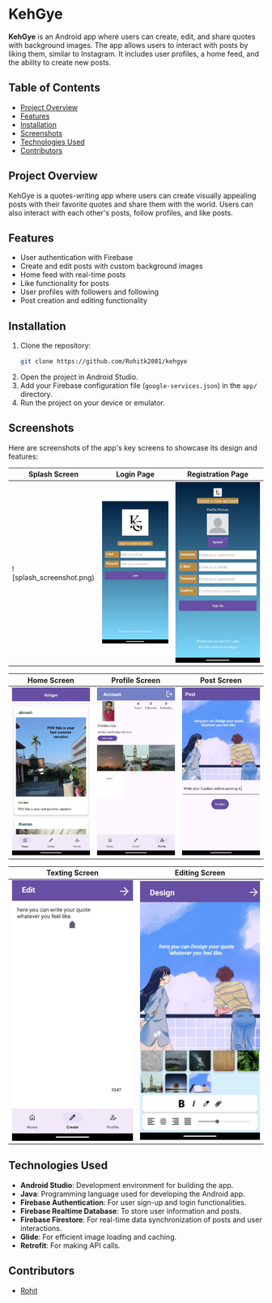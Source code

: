 # KehGye

**KehGye** is an Android app where users can create, edit, and share quotes with background images. The app allows users to interact with posts by liking them, similar to Instagram. It includes user profiles, a home feed, and the ability to create new posts.

## Table of Contents
- [Project Overview](#project-overview)
- [Features](#features)
- [Installation](#installation)
- [Screenshots](#screenshots)
- [Technologies Used](#technologies-used)
- [Contributors](#contributors)

## Project Overview
KehGye is a quotes-writing app where users can create visually appealing posts with their favorite quotes and share them with the world. Users can also interact with each other's posts, follow profiles, and like posts.

## Features
- User authentication with Firebase
- Create and edit posts with custom background images
- Home feed with real-time posts
- Like functionality for posts
- User profiles with followers and following
- Post creation and editing functionality
<!-- - Weather integration using an API (if applicable) -->

## Installation
1. Clone the repository:
    ```bash
    git clone https://github.com/Rohitk2081/kehgye
    ```
2. Open the project in Android Studio.
3. Add your Firebase configuration file (`google-services.json`) in the `app/` directory.
4. Run the project on your device or emulator.

## Screenshots
Here are screenshots of the app's key screens to showcase its design and features:

| Splash Screen | Login Page | Registration Page |
|---------------|------------|-------------------|
| ![splash_screenshot.png) | ![Login](login_screenshot.png) | ![Registration](registration_screenshot.png) |

| Home Screen | Profile Screen | Post Screen |
|-------------|----------------|-------------|
| ![Home](home_screenshot.png) | ![Profile](profile_screenshot.png) | ![Post](post_screenshot.png) |

| Texting Screen | Editing Screen | 
|----------------|----------------|
| ![Texting](texting_screenshot.png) | ![Editing](editing_screenshot.png) | 

## Technologies Used
- **Android Studio**: Development environment for building the app.
- **Java**: Programming language used for developing the Android app.
- **Firebase Authentication**: For user sign-up and login functionalities.
- **Firebase Realtime Database**: To store user information and posts.
- **Firebase Firestore**: For real-time data synchronization of posts and user interactions.
- **Glide**: For efficient image loading and caching.
- **Retrofit**: For making API calls.

## Contributors
- [Rohit](https://github.com/Rohitk2081)
